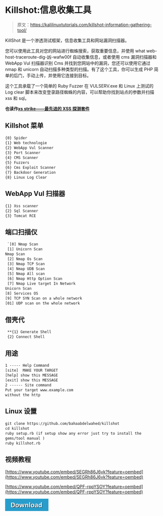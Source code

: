 # Killshot:信息收集工具

> 原文：<https://kalilinuxtutorials.com/killshot-information-gathering-tool/>

KillShot 是一个渗透测试框架，信息收集工具和网站漏洞扫描器。

您可以使用此工具对您的网站进行蜘蛛搜索，获取重要信息，并使用 what web-host-traceroute-dig-凶-wafw00f 自动收集信息，或者使用 cms 漏洞扫描器和 WebApp Vul 扫描器识别 Cms 并找到您网站中的漏洞，您还可以使用它通过 nmap 和 unicorn 自动扫描多种类型的扫描。有了这个工具，你可以生成 PHP 简单的后门，手动上传，并使用它连接到目标。

这个工具承载了一个简单的 Ruby Fuzzer 在 VULSERV.exe 和 Linux 上测试的 Log clear 脚本来改变登录路径蜘蛛的内容，可以帮助你找到站点的参数并扫描 xss 和 sql。

**也读作**[**xs strike——最先进的 XSS 探测套件**](https://kalilinuxtutorials.com/xsstrike-xss-detection-suite/)

## **Killshot 菜单**

```
{0} Spider 
{1} Web technologie 
{2} WebApp Vul Scanner
{3} Port Scanner
{4} CMS Scanner
{5} Fuzzers 
{6} Cms Exploit Scanner
{7} Backdoor Generation
{8} Linux Log Clear
```

## **WebApp Vul 扫描器**

```
{1} Xss scanner
{2} Sql Scanner
{3} Tomcat RCE
```

## **端口扫描仪**

```
 `[0] Nmap Scan
 [1] Unicorn Scan
Nmap Scan 
 [2] Nmap Os Scan 
 [3] Nmap TCP Scan
 [4] Nmap UDB Scan 
 [5] Nmap All scan
 [6] Nmap Http Option Scan 
 [7] Nmap Live target In Network
Unicorn Scan
[8] Services OS 
[9] TCP SYN Scan on a whole network 
[01] UDP scan on the whole network
```

## **借壳代**

```
 **{1} Generate Shell
 {2} Connect Shell
```

## **用途**

```
1 ----- Help Command 
[site]  MAKE YOUR TARGET
[help] show this MESSAGE
[exit] show this MESSAGE
2 ------ Site command 
Put your target www.example.com
without the http
```

## **Linux 设置**

```
git clone https://github.com/bahaabdelwahed/killshot
cd killshot
ruby setup.rb (if setup show any error just try to install the gems/tool manual )
ruby killshot.rb
```

## **视频教程**

[https://www.youtube.com/embed/SEGRh86J6vk?feature=oembed](https://www.youtube.com/embed/SEGRh86J6vk?feature=oembed)

[https://www.youtube.com/embed/QPF-rppYSOY?feature=oembed](https://www.youtube.com/embed/QPF-rppYSOY?feature=oembed)

[![](img/d861a9096555aeb1980fc054015933d7.png)](https://github.com/bahaabdelwahed/killshot)